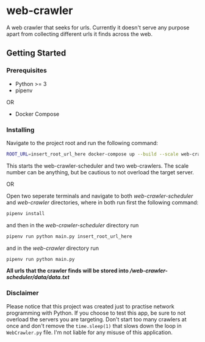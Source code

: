 # web-crawler
A web crawler that seeks for urls. Currently it doesn't serve any purpose apart from collecting different urls it finds across the web.
## Getting Started

### Prerequisites

- Python >= 3
- pipenv

OR

- Docker Compose


### Installing

Navigate to the project root and run the following command:

```bash
ROOT_URL=insert_root_url_here docker-compose up --build --scale web-crawler=2
```

This starts the web-crawler-scheduler and two web-crawlers. The scale number can be anything, but be cautious to not overload the target server.

OR

Open two seperate terminals and navigate to both _web-crawler-scheduler_ and _web-crawler_ directories, where in both run first the following command:

```bash
pipenv install
```

and then in the _web-crawler-scheduler_ directory run

```bash
pipenv run python main.py insert_root_url_here
```

and in the _web-crawler_ directory run

```bash
pipenv run python main.py
```

**All urls that the crawler finds will be stored into _/web-crawler-scheduler/data/data.txt_**

### Disclaimer
Please notice that this project was created just to practise network programming with Python. If you choose to test this app, be sure to not overload the servers you are targeting. Don't start too many crawlers at once and don't remove the `time.sleep(1)` that slows down the loop in `WebCrawler.py` file. I'm not liable for any misuse of this application.
